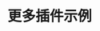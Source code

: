 #  更多插件示例

<div class="box-card-item">
<Card/>
<Card/>
<Card/>
<Card/>

</div>

<script setup>
import Footer from '../components/Footer.vue'
import Card from '../components/Card.vue'
</script>

<Footer/>

<style>
.box-card-item{
    display:flex
}
</style>

